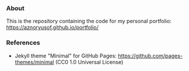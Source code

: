 ### About
This is the repository containing the code for my personal portfolio: https://aznoryusof.github.io/portfolio/

### References

- Jekyll theme "Minimal" for GitHub Pages: https://github.com/pages-themes/minimal (CC0 1.0 Universal License)